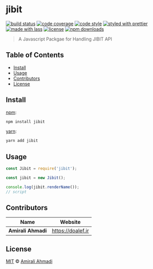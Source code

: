 # jibit

[![build status](https://img.shields.io/travis/com/doalef/jibit.svg)](https://travis-ci.com/doalef/jibit)
[![code coverage](https://img.shields.io/codecov/c/github/doalef/jibit.svg)](https://codecov.io/gh/doalef/jibit)
[![code style](https://img.shields.io/badge/code_style-XO-5ed9c7.svg)](https://github.com/sindresorhus/xo)
[![styled with prettier](https://img.shields.io/badge/styled_with-prettier-ff69b4.svg)](https://github.com/prettier/prettier)
[![made with lass](https://img.shields.io/badge/made_with-lass-95CC28.svg)](https://lass.js.org)
[![license](https://img.shields.io/github/license/doalef/jibit.svg)](LICENSE)
[![npm downloads](https://img.shields.io/npm/dt/jibit.svg)](https://npm.im/jibit)

> A Javascript Packgae for Handling JIBIT API


## Table of Contents

* [Install](#install)
* [Usage](#usage)
* [Contributors](#contributors)
* [License](#license)


## Install

[npm][]:

```sh
npm install jibit
```

[yarn][]:

```sh
yarn add jibit
```


## Usage

```js
const Jibit = require('jibit');

const jibit = new Jibit();

console.log(jibit.renderName());
// script
```


## Contributors

| Name               | Website             |
| ------------------ | ------------------- |
| **Amirali Ahmadi** | <https://doalef.ir> |


## License

[MIT](LICENSE) © [Amirali Ahmadi](https://doalef.ir)


## 

[npm]: https://www.npmjs.com/

[yarn]: https://yarnpkg.com/
